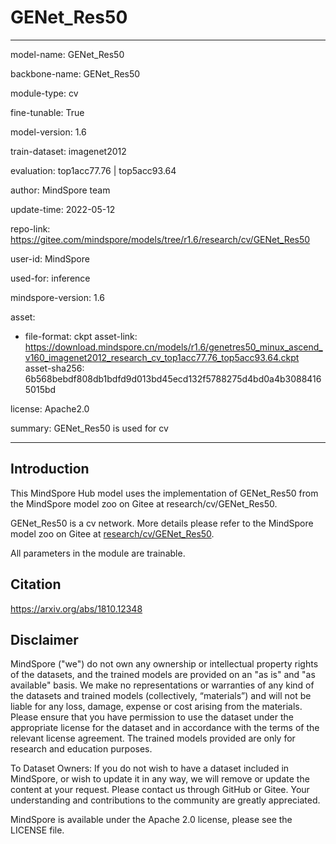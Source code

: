 # GENet_Res50

---

model-name: GENet_Res50

backbone-name: GENet_Res50

module-type: cv

fine-tunable: True

model-version: 1.6

train-dataset: imagenet2012

evaluation: top1acc77.76 | top5acc93.64

author: MindSpore team

update-time: 2022-05-12

repo-link: <https://gitee.com/mindspore/models/tree/r1.6/research/cv/GENet_Res50>

user-id: MindSpore

used-for: inference

mindspore-version: 1.6

asset:

-
    file-format: ckpt
    asset-link: <https://download.mindspore.cn/models/r1.6/genetres50_minux_ascend_v160_imagenet2012_research_cv_top1acc77.76_top5acc93.64.ckpt>
    asset-sha256: 6b568bebdf808db1bdfd9d013bd45ecd132f5788275d4bd0a4b30884165015bd

license: Apache2.0

summary: GENet_Res50 is used for cv

---

## Introduction

This MindSpore Hub model uses the implementation of GENet_Res50 from the MindSpore model zoo on Gitee at research/cv/GENet_Res50.

GENet_Res50 is a cv network. More details please refer to the MindSpore model zoo on Gitee at [research/cv/GENet_Res50](https://gitee.com/mindspore/models/blob/r1.6/research/cv/GENet_Res50/README_CN.md).

All parameters in the module are trainable.

## Citation

https://arxiv.org/abs/1810.12348

## Disclaimer

MindSpore ("we") do not own any ownership or intellectual property rights of the datasets, and the trained models are provided on an "as is" and "as available" basis. We make no representations or warranties of any kind of the datasets and trained models (collectively, “materials”) and will not be liable for any loss, damage, expense or cost arising from the materials. Please ensure that you have permission to use the dataset under the appropriate license for the dataset and in accordance with the terms of the relevant license agreement. The trained models provided are only for research and education purposes.

To Dataset Owners: If you do not wish to have a dataset included in MindSpore, or wish to update it in any way, we will remove or update the content at your request. Please contact us through GitHub or Gitee. Your understanding and contributions to the community are greatly appreciated.

MindSpore is available under the Apache 2.0 license, please see the LICENSE file.

